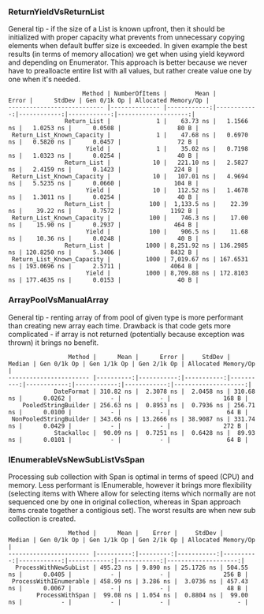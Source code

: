 ### ReturnYieldVsReturnList

General tip - if the size of a List is known upfront, then it should be initialized with proper capacity what prevents from unnecessary copying elements when default buffer size is exceeded.
In given example the best results (in terms of memory allocation) we get when using yield keyword and depending on Enumerator. This approach is better because we never have to prealloacte entire list with all values, but rather create value one by one when it's needed.
```
                     Method | NumberOfItems |        Mean |       Error |      StdDev | Gen 0/1k Op | Allocated Memory/Op |
--------------------------- |-------------- |------------:|------------:|------------:|------------:|--------------------:|
                Return_List |             1 |    63.73 ns |   1.1566 ns |   1.0253 ns |      0.0508 |                80 B |
 Return_List_Known_Capacity |             1 |    47.68 ns |   0.6970 ns |   0.5820 ns |      0.0457 |                72 B |
                      Yield |             1 |    35.02 ns |   0.7198 ns |   1.0323 ns |      0.0254 |                40 B |
                Return_List |            10 |   221.10 ns |   2.5827 ns |   2.4159 ns |      0.1423 |               224 B |
 Return_List_Known_Capacity |            10 |   107.01 ns |   4.9694 ns |   5.5235 ns |      0.0660 |               104 B |
                      Yield |            10 |   112.52 ns |   1.4678 ns |   1.3011 ns |      0.0254 |                40 B |
                Return_List |           100 |  1,133.5 ns |    22.39 ns |    39.22 ns |      0.7572 |              1192 B |
 Return_List_Known_Capacity |           100 |    746.3 ns |    17.00 ns |    15.90 ns |      0.2937 |               464 B |
                      Yield |           100 |    906.5 ns |    11.68 ns |    10.36 ns |      0.0248 |                40 B |
                Return_List |          1000 | 8,251.92 ns | 136.2985 ns | 120.8250 ns |      5.3406 |              8432 B |
 Return_List_Known_Capacity |          1000 | 7,019.67 ns | 167.6531 ns | 193.0696 ns |      2.5711 |              4064 B |
                      Yield |          1000 | 8,709.88 ns | 172.8103 ns | 177.4635 ns |      0.0153 |                40 B |
```

### ArrayPoolVsManualArray

General tip - renting array of from pool of given type is more performant than creating new array each time. Drawback is that code gets more complicated - if array is not returned (potentially because exception was thrown) it brings no benefit.
```
                 Method |      Mean |      Error |     StdDev |    Median | Gen 0/1k Op | Gen 1/1k Op | Gen 2/1k Op | Allocated Memory/Op |
----------------------- |----------:|-----------:|-----------:|----------:|------------:|------------:|------------:|--------------------:|
             DateFormat | 310.82 ns |  2.3078 ns |  2.0458 ns | 310.68 ns |      0.0262 |           - |           - |               168 B |
    PooledStringBuilder | 256.63 ns |  0.8953 ns |  0.7936 ns | 256.71 ns |      0.0100 |           - |           - |                64 B |
 NonPooledStringBuilder | 343.66 ns | 13.2666 ns | 38.9087 ns | 331.74 ns |      0.0429 |           - |           - |               272 B |
             Stackalloc |  90.09 ns |  0.7251 ns |  0.6428 ns |  89.93 ns |      0.0101 |           - |           - |                64 B |
```

### IEnumerableVsNewSubListVsSpan
Processing sub collection with Span is optimal in terms of speed (CPU) and memory.
Less performant is IEnumerable, however it brings more flexibility (selecting items with Where allow for selecting items which normally are not sequenced one by one in original collection, whereas in Span approach items create together a contigious set). The worst results are when new sub collection is created.

```
                 Method |      Mean |    Error |     StdDev |    Median | Gen 0/1k Op | Gen 1/1k Op | Gen 2/1k Op | Allocated Memory/Op |
----------------------- |----------:|---------:|-----------:|----------:|------------:|------------:|------------:|--------------------:|
  ProcessWithNewSubList | 495.23 ns | 9.890 ns | 25.1726 ns | 504.55 ns |      0.0405 |           - |           - |               256 B |
 ProcessWithIEnumerable | 458.99 ns | 3.286 ns |  3.0736 ns | 457.43 ns |      0.0067 |           - |           - |                48 B |
        ProcessWithSpan |  99.08 ns | 1.054 ns |  0.8804 ns |  99.00 ns |           - |           - |           - |                   - |
```
